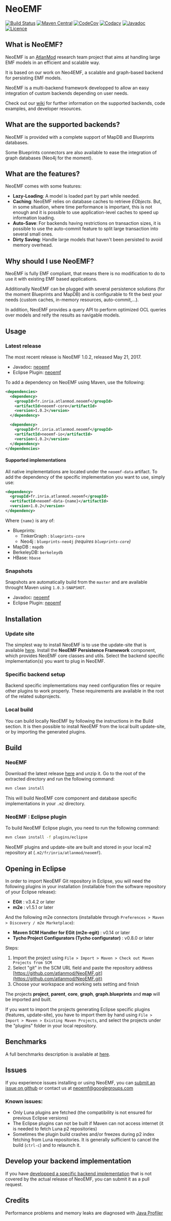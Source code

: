 NeoEMF
======
[![Build Status](https://travis-ci.org/atlanmod/NeoEMF.svg?branch=master)](https://travis-ci.org/atlanmod/NeoEMF)
[![Maven Central](https://maven-badges.herokuapp.com/maven-central/fr.inria.atlanmod.neoemf/neoemf/badge.svg)](https://maven-badges.herokuapp.com/maven-central/fr.inria.atlanmod.neoemf/neoemf)
[![CodeCov](https://codecov.io/gh/atlanmod/NeoEMF/branch/backend-abstraction/graph/badge.svg)](https://codecov.io/gh/atlanmod/NeoEMF/branch/backend-abstraction)
[![Codacy](https://api.codacy.com/project/badge/Grade/82af9c0b0354424f93e1044cbdc85a9e)](https://www.codacy.com/app/atlanmod/NeoEMF?utm_source=github.com&amp;utm_medium=referral&amp;utm_content=atlanmod/NeoEMF&amp;utm_campaign=Badge_Grade)
[![Javadoc](https://img.shields.io/badge/javadoc--blue.svg)](https://atlanmod.github.io/NeoEMF/releases/latest/doc/)
[![Licence](https://img.shields.io/badge/licence-EPL--2.0-blue.svg)](https://www.eclipse.org/legal/epl-2.0/)

## What is NeoEMF?

NeoEMF is an [AtlanMod][atlanmod-home] research team project that aims at handling large EMF models in an efficient and scalable way.

It is based on our work on Neo4EMF, a scalable and graph-based backend for persisting EMF models.

NeoEMF is a multi-backend framework developped to allow an easy integration of custom backends depending on user needs.

Check out our [wiki][wiki] for further information on the supported backends, code examples, and developer resources.

## What are the supported backends?

NeoEMF is provided with a complete support of MapDB and Blueprints databases.

Some Blueprints connectors are also available to ease the integration of graph databases (Neo4j for the moment).

## What are the features?

NeoEMF comes with some features:

-   **Lazy-Loading**: A model is loaded part by part while needed.
-   **Caching**: NeoEMF relies on database caches to retrieve _EObjects_. But, in some situation, where time performance is important, this is not enough and it is possible to use application-level caches to speed up information loading.
-   **Auto-Save**: For backends having restrictions on transaction sizes, it is possible to use the auto-commit feature to split large transaction into several small ones.
-   **Dirty Saving**: Handle large models that haven't been persisted to avoid memory overhead.

## Why should I use NeoEMF?

NeoEMF is fully EMF compliant, that means there is no modification to do to use it with existing EMF based applications.

Additionally NeoEMF can be plugged with several persistence solutions (for the moment Blueprints and MapDB) and is configurable to fit the best your needs (custom caches, in-memory resources, auto-commit,...).

In addition, NeoEMF provides a query API to perform optimized OCL queries over models and reify the results as navigable models.


## Usage

### Latest release

The most recent release is NeoEMF 1.0.2, released May 21, 2017.
-   Javadoc: [neoemf][release-doc]
-   Eclipse Plugin: [neoemf][release-plugin]

To add a dependency on NeoEMF using Maven, use the following:
```xml
<dependencies>
  <dependency>
    <groupId>fr.inria.atlanmod.neoemf</groupId>
    <artifactId>neoemf-core</artifactId>
    <version>1.0.2</version>
  </dependency>

  <dependency>
    <groupId>fr.inria.atlanmod.neoemf</groupId>
    <artifactId>neoemf-io</artifactId>
    <version>1.0.2</version>
  </dependency>
</dependencies>
```

#### Supported implementations

All native implementations are located under the `neoemf-data` artifact.
To add the dependency of the specific implementation you want to use, simply use:

```xml
<dependency>
  <groupId>fr.inria.atlanmod.neoemf</groupId>
  <artifactId>neoemf-data-{name}</artifactId>
  <version>1.0.2</version>
</dependency>
```

Where `{name}` is any of:
*   Blueprints:
    -   TinkerGraph : `blueprints-core`
    -   Neo4j : `blueprints-neo4j` *(requires `blueprints-core`)*
*   MapDB : `mapdb`
*   BerkeleyDB: `berkeleydb`
*   HBase: `hbase`

### Snapshots

Snapshots are automatically build from the `master` and are available throught Maven using `1.0.3-SNAPSHOT`.
-   Javadoc: [neoemf][snapshot-doc]
-   Eclipse Plugin: [neoemf][snapshot-plugin]

## Installation

### Update site
The simplest way to install NeoEMF is to use the update-site that is available [here][release-plugin].
Install the **NeoEMF Persistence Framework** component, which provides NeoEMF core classes and utils.
Select the backend specific implementation(s) you want to plug in NeoEMF.

### Specific backend setup
Backend specific implementations may need configuration files or require other plugins to work properly.
These requirements are available in the root of the related subprojects.

### Local build
You can build locally NeoEMF by following the instructions in the Build section.
It is then possible to install NeoEMF from the local built update-site, or by importing the generated plugins.


## Build

### NeoEMF
Download the latest release [here][release] and unzip it.
Go to the root of the extracted directory and run the following command:
```bash
mvn clean install
```
This will build NeoEMF core component and database specific implementations in your `.m2` directory.

### NeoEMF : Eclipse plugin
To build NeoEMF Eclipse plugin, you need to run the following command:
```bash
mvn clean install -f plugins/eclipse
```
NeoEMF plugins and update-site are built and stored in your local m2 repository at (`.m2/fr/inria/atlanmod/neoemf`).

## Opening in Eclipse

In order to import NeoEMF Git repository in Eclipse, you will need the following plugins in your installation (installable from the software repository of your Eclipse release):

-   **EGit** : v3.4.2 or later
-   **m2e** : v1.5.1 or later

And the following m2e connectors (installable through `Preferences > Maven > Discovery / m2e Marketplace`):

-   **Maven SCM Handler for EGit (m2e-egit)** : v0.14 or later
-   **Tycho Project Configurators (Tycho configurator)** : v0.8.0 or later

Steps:

1.  Import the project using `File > Import > Maven > Check out Maven Projects from SCM`
2.  Select "git" in the SCM URL field and paste the repository address [https://github.com/atlanmod/NeoEMF.git](https://github.com/atlanmod/NeoEMF.git)
3.  Choose your workspace and working sets setting and finish

The projects **project**, **parent**, **core**, **graph**, **graph.blueprints** and **map** will be imported and built.

If you want to import the projects generating Eclipse specific plugins (features, update-site), you have to import them by
hand using `File > Import > Maven > Existing Maven Projects`, and select the projects under the "plugins" folder in your local repository.

## Benchmarks

A full benchmarks description is available at [here][benchmarks].

## Issues

If you experience issues installing or using NeoEMF, you can [submit an issue on github][issues] or contact us at neoemf@googlegroups.com

### Known issues:
-   Only Luna plugins are fetched (the compatibility is not ensured for previous Eclipse versions)
-   The Eclipse plugins can not be built if Maven can not access internet (it is needed to fetch Luna p2 repositories)
-   Sometimes the plugin build crashes and/or freezes during p2 index fetching from Luna repositories. It is generally sufficient to cancel the build (`ctrl-c`) and to relaunch it.


## Develop your backend implementation
If you have [developped a specific backend implementation](Create-A-New-Module) that is not covered by the actual release of NeoEMF, you can submit it as a pull request.


## Credits
Performance problems and memory leaks are diagnosed with [Java Profiler](https://www.ej-technologies.com/products/jprofiler/overview.html)


[atlanmod-home]: http://www.emn.fr/z-info/atlanmod/index.php/Main_Page

[wiki]: https://github.com/atlanmod/NeoEMF/wiki
[issues]: https://github.com/atlanmod/NeoEMF/issues
[benchmarks]: https://github.com/atlanmod/NeoEMF/tree/backend-abstraction/benchmarks

[release]: https://github.com/atlanmod/NeoEMF/releases/latest
[release-doc]: https://atlanmod.github.io/NeoEMF/releases/latest/doc/
[release-plugin]: https://atlanmod.github.io/NeoEMF/releases/latest/plugin/

[snapshot-doc]: https://atlanmod.github.io/NeoEMF/releases/snapshot/doc/
[snapshot-plugin]: https://atlanmod.github.io/NeoEMF/releases/snapshot/plugin/